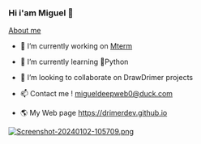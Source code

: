### Hi i'am Miguel 👋
[About me](https://drimerdev.github.io/about.html)


- 🔭 I’m currently working on [Mterm](https://github.com/drimerdev/mterm)
- 🌱 I’m currently learning 🐍Python
- 👯 I’m looking to collaborate on DrawDrimer projects

- 📫 Contact me ! migueldeepweb0@duck.com
- 🌎 My Web page https://drimerdev.github.io

[![Screenshot-20240102-105709.png](https://i.postimg.cc/HxvCMSYw/Screenshot-20240102-105709.png)](https://postimg.cc/DJGDkPb0)
